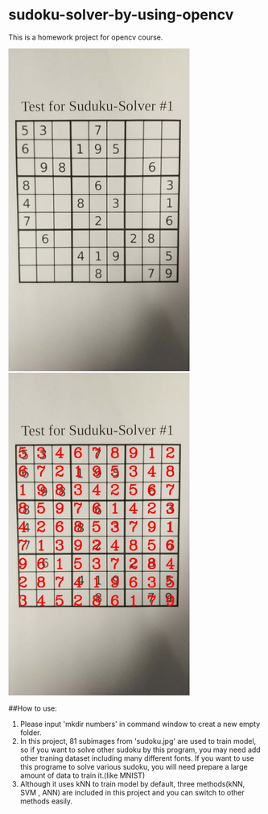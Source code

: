 # sudoku-solver-by-using-opencv
This is a homework project for opencv course.

<img src='https://github.com/shabiouyang/sudoku-solver-by-using-opencv/blob/master/image/sudoku.jpg' width=360> <img src='https://github.com/shabiouyang/sudoku-solver-by-using-opencv/blob/master/image/result.jpg' width=360>

##How to use:
1. Please input 'mkdir numbers' in command window to creat a new empty folder.
2. In this project, 81 subimages from 'sudoku.jpg' are used to train model, so if you want to solve other sudoku by this program, you may need add other traning dataset including many different fonts. If you want to use this programe to solve various sudoku, you will need prepare a large amount of data to train it.(like MNIST)
3. Although it uses kNN to train model by default, three methods(kNN, SVM , ANN) are included in this project and you can switch to other methods easily.
